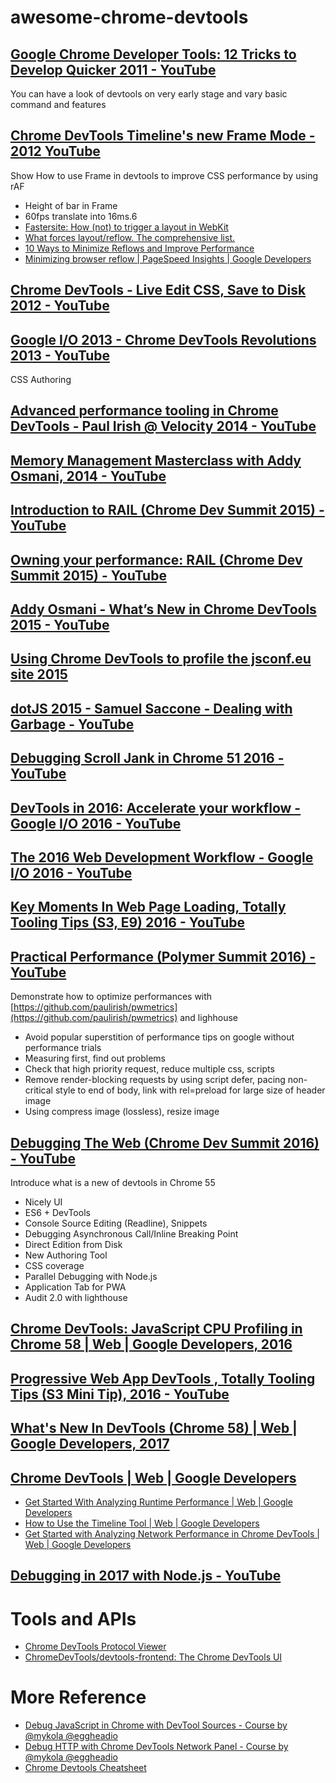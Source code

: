 # awesome-chrome-devtools

## [Google Chrome Developer Tools: 12 Tricks to Develop Quicker 2011 - YouTube](https://goo.gl/5eUL6M)

You can have a look of devtools on very early stage and vary basic command and features

## [Chrome DevTools Timeline's new Frame Mode - 2012 YouTube](https://goo.gl/4GURfD)

Show How to use Frame in devtools to improve CSS performance by using rAF

- Height of bar in Frame
- 60fps translate into 16ms.6
- [Fastersite: How (not) to trigger a layout in WebKit](https://goo.gl/SZ4WV)
- [What forces layout/reflow. The comprehensive list.](https://goo.gl/0sxy1M)
- [10 Ways to Minimize Reflows and Improve Performance](https://goo.gl/egcOSg)
- [Minimizing browser reflow  |  PageSpeed Insights  |  Google Developers](https://goo.gl/pHWSN)

##  [Chrome DevTools - Live Edit CSS, Save to Disk 2012 - YouTube](https://goo.gl/rJTUI9)

## [Google I/O 2013 - Chrome DevTools Revolutions 2013 - YouTube](https://goo.gl/0q8dY)

CSS Authoring

## [Advanced performance tooling in Chrome DevTools - Paul Irish @ Velocity 2014 - YouTube](https://goo.gl/hqCGIl)

## [Memory Management Masterclass with Addy Osmani, 2014 - YouTube](https://goo.gl/L5zCiZ)

## [Introduction to RAIL (Chrome Dev Summit 2015) - YouTube](https://goo.gl/TO0dYo)

## [Owning your performance: RAIL (Chrome Dev Summit 2015) - YouTube](https://goo.gl/Ta6nWt)

## [Addy Osmani - What’s New in Chrome DevTools 2015 - YouTube](https://goo.gl/TNIGuv) 

## [Using Chrome DevTools to profile the jsconf.eu site 2015](https://goo.gl/ANcxbd)

## [dotJS 2015 - Samuel Saccone - Dealing with Garbage - YouTube](https://goo.gl/zBhjJn)

## [Debugging Scroll Jank in Chrome 51 2016 - YouTube](https://goo.gl/4wYmtx)

## [DevTools in 2016: Accelerate your workflow - Google I/O 2016 - YouTube](https://goo.gl/O9jfnP)

## [The 2016 Web Development Workflow - Google I/O 2016 - YouTube](https://goo.gl/Xr2SEp)

## [Key Moments In Web Page Loading, Totally Tooling Tips (S3, E9) 2016 - YouTube](https://goo.gl/8Vxe8q) 

## [Practical Performance (Polymer Summit 2016) - YouTube](https://goo.gl/12yvX7)

Demonstrate how to optimize performances with [https://github.com/paulirish/pwmetrics](https://github.com/paulirish/pwmetrics) and lighhouse

- Avoid popular superstition of performance tips on google without performance trials
- Measuring first, find out problems
- Check that high priority request, reduce multiple css, scripts
- Remove render-blocking requests by using  script defer, pacing non-critical style to end of body, link with rel=preload  for large size of header image
- Using compress image (lossless), resize image

## [Debugging The Web (Chrome Dev Summit 2016) - YouTube](https://goo.gl/jkN51W)

Introduce what is a new of devtools in Chrome 55

- Nicely UI
- ES6 + DevTools
- Console Source Editing (Readline), Snippets
- Debugging Asynchronous Call/Inline Breaking Point
- Direct Edition from Disk
- New Authoring Tool
- CSS coverage
- Parallel Debugging with Node.js
- Application Tab for PWA
- Audit 2.0 with lighthouse

## [Chrome DevTools: JavaScript CPU Profiling in Chrome 58  |  Web  |  Google Developers, 2016](https://goo.gl/rqw3CM)

## [Progressive Web App DevTools , Totally Tooling Tips (S3 Mini Tip), 2016 - YouTube](https://goo.gl/UNLlcr)

## [What's New In DevTools (Chrome 58)  |  Web  |  Google Developers, 2017](https://goo.gl/EHfEaD)

## [Chrome DevTools  |  Web  |  Google Developers](https://goo.gl/ysnJXM)

- [Get Started With Analyzing Runtime Performance  |  Web  |  Google Developers](https://goo.gl/Qnu9IT)
- [How to Use the Timeline Tool  |  Web  |  Google Developers](https://goo.gl/sNoNud)
- [Get Started with Analyzing Network Performance in Chrome DevTools  |  Web  |  Google Developers](https://goo.gl/5zDgzg)

## [Debugging in 2017 with Node.js - YouTube](https://goo.gl/wyUTX5)

# Tools and APIs

- [Chrome DevTools Protocol Viewer](https://goo.gl/7NpJjd)
- [ChromeDevTools/devtools-frontend: The Chrome DevTools UI](https://goo.gl/1ey4iZ)

# More Reference

- [Debug JavaScript in Chrome with DevTool Sources - Course by @mykola @eggheadio](https://goo.gl/NfBQvE)
- [Debug HTTP with Chrome DevTools Network Panel - Course by @mykola @eggheadio](https://goo.gl/8BnTkA)
- [Chrome Devtools Cheatsheet](https://goo.gl/YbU3l)

